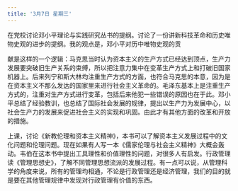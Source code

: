 ```yaml
---
title: '3月7日 星期三'
---
```


在党校讨论邓小平理论与实践研究丛书的提纲。讨论了一份讲新科技革命和历史唯物史观的进步的提纲。我的观点是，邓小平对历中唯物史观的贡

献是这样的一个逻辑：马克思当时认为资本主义的生产方式已经达到顶点，生产力发展要突破旧生产关系的束缚，所以把注意力集中在变革生产方式上和打破旧国家机器上。后来列宁和斯大林均注重生产方式的方面，也符合马克思的本意，因为是在资本主义不那么发达的国家里来进行社会主义革命的。毛泽东基本上是注重生产方式的，注重对生产方式进行变革，包括后来他犯一些错误的原因也在于此。邓小平总结了经验教训，也总结了国际社会发展的规律，提出以生产力为发展中心，以社会生产力的发展来促进社会主义的实现和巩固。由此才有其他方面的改革和开放的措施。

上课，讨论《新教伦理和资本主义精神》，本书可以了解资本主义发展过程中的文化问题和伦理问题。现在如果有人写一本《儒家伦理与社会主义精神》大概会轰动。韦伯在这本书中提出工具理性和价值理性的问题，对很多人有启发。行政管理读《管理思想史》，了解不同管理思想流派的发展过程。有一点可以说，从管理科学的角度来说，所有的管理均相通，不论是行政管理还是经济管理，我们的目的就是要在其他管理规律中发现对行政管理有价值的东西。

